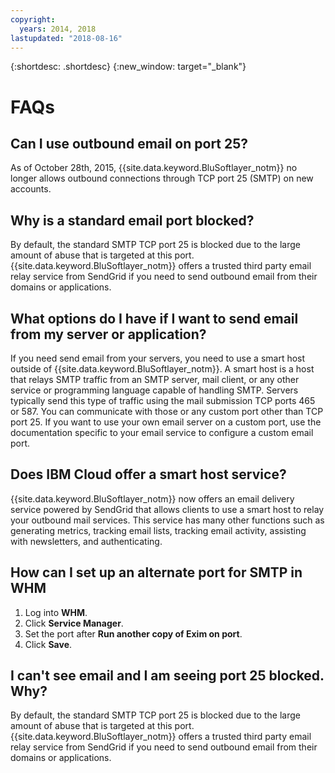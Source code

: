 ```yaml
---
copyright:
  years: 2014, 2018
lastupdated: "2018-08-16"
---
```


{:shortdesc: .shortdesc}
{:new_window: target="_blank"}

# FAQs

## Can I use outbound email on port 25?

As of October 28th, 2015, {{site.data.keyword.BluSoftlayer_notm}} no longer allows outbound connections through TCP port 25 (SMTP) on new accounts.

## Why is a standard email port blocked?

By default, the standard SMTP TCP port 25 is blocked due to the large amount of abuse that is targeted at this port. {{site.data.keyword.BluSoftlayer_notm}} offers a trusted third party email relay service from SendGrid if you need to send outbound email from their domains or applications.  

## What options do I have if I want to send email from my server or application?

If you need send email from your servers, you need to use a smart host outside of {{site.data.keyword.BluSoftlayer_notm}}. A smart host is a host that relays SMTP traffic from an SMTP server, mail client, or any other service or programming language capable of handling SMTP. Servers typically send this type of traffic using the mail submission TCP ports 465 or 587.  You can communicate with those or any custom port other than TCP port 25. If you want to use your own email server on a custom port, use the documentation specific to your email service to configure a custom email port.

## Does IBM Cloud offer a smart host service?

{{site.data.keyword.BluSoftlayer_notm}} now offers an email delivery service powered by SendGrid that allows clients to use a smart host to relay your outbound mail services. This service has many other functions such as generating metrics, tracking email lists, tracking email activity, assisting with newsletters, and authenticating.

## How can I set up an alternate port for SMTP in WHM

1. Log into **WHM**.
2. Click **Service Manager**.
3. Set the port after **Run another copy of Exim on port**.
4. Click **Save**.

## I can't see email and I am seeing port 25 blocked. Why?

By default, the standard SMTP TCP port 25 is blocked due to the large amount of abuse that is targeted at this port. {{site.data.keyword.BluSoftlayer_notm}} offers a trusted third party email relay service from SendGrid if you need to send outbound email from their domains or applications.
